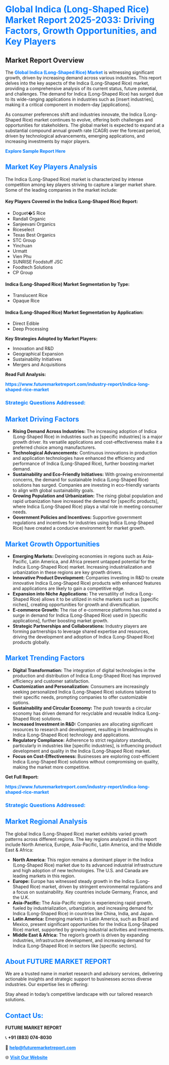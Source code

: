 <h1 style="color: #007BFF;">Global Indica (Long-Shaped Rice) Market Report 2025-2033: Driving Factors, Growth Opportunities, and Key Players</h1>

<section id="overview">
<h2>Market Report Overview</h2>
<p>The <a href="https://www.futuremarketreport.com/industry-report/indica-long-shaped-rice-market" style="color: #007BFF; text-decoration: none;"><strong>Global Indica (Long-Shaped Rice) Market</strong></a> is witnessing significant growth, driven by increasing demand across various industries. This report delves into the key aspects of the Indica (Long-Shaped Rice) market, providing a comprehensive analysis of its current status, future potential, and challenges. The demand for Indica (Long-Shaped Rice) has surged due to its wide-ranging applications in industries such as [insert industries], making it a critical component in modern-day [applications].</p>
<p>As consumer preferences shift and industries innovate, the Indica (Long-Shaped Rice) market continues to evolve, offering both challenges and opportunities for stakeholders. The global market is expected to expand at a substantial compound annual growth rate (CAGR) over the forecast period, driven by technological advancements, emerging applications, and increasing investments by major players.</p>
</section>

<section id="overview">
<p><a href="https://www.futuremarketreport.com/request-sample/reportId=28401" style="color: #007BFF; text-decoration: none;"><strong>Explore Sample Report Here</strong></a></p>
</section>

<section id="key-players">
<h2 style="color: #007BFF;">Market Key Players Analysis</h2>
<p>The Indica (Long-Shaped Rice) market is characterized by intense competition among key players striving to capture a larger market share. Some of the leading companies in the market include:</p>
<h4>Key Players Covered in the Indica (Long-Shaped Rice) Report:</h4>
<ul><li>Doguet�S Rice</li><li>Randall Organic</li><li>Sanjeevani Organics</li><li>Riceselect</li><li>Texas Best Organics</li><li>STC Group</li><li>Yinchuan</li><li>Urmatt</li><li>Vien Phu</li><li>SUNRISE Foodstuff JSC</li><li>Foodtech Solutions</li><li>CP Group</li></ul>
<h4>Indica (Long-Shaped Rice) Market Segmentation by Type:</h4>
<ul><li>Translucent Rice</li><li>Opaque Rice</li></ul>

<h4>Indica (Long-Shaped Rice) Market Segmentation by Application:</h4>
<ul><li>Direct Edible</li><li>Deep Processing</li></ul>
<p><strong>Key Strategies Adopted by Market Players:</strong></p>
<ul>
<li>Innovation and R&D</li>
<li>Geographical Expansion</li>
<li>Sustainability Initiatives</li>
<li>Mergers and Acquisitions</li>
</ul>
</section>

<section>
<p><strong>Read Full Analysis: </strong></p><a href="https://www.futuremarketreport.com/industry-report/indica-long-shaped-rice-market" style="color: #007BFF; text-decoration: none;"><strong>https://www.futuremarketreport.com/industry-report/indica-long-shaped-rice-market</strong></a>
<h3 style="color: #007BFF;">Strategic Questions Addressed:</h3>
</section>

<section id="driving-factors">
<h2 style="color: #007BFF;">Market Driving Factors</h2>
<ul>
<li><strong>Rising Demand Across Industries:</strong> The increasing adoption of Indica (Long-Shaped Rice) in industries such as [specific industries] is a major growth driver. Its versatile applications and cost-effectiveness make it a preferred choice among manufacturers.</li>
<li><strong>Technological Advancements:</strong> Continuous innovations in production and application technologies have enhanced the efficiency and performance of Indica (Long-Shaped Rice), further boosting market demand.</li>
<li><strong>Sustainability and Eco-Friendly Initiatives:</strong> With growing environmental concerns, the demand for sustainable Indica (Long-Shaped Rice) solutions has surged. Companies are investing in eco-friendly variants to align with global sustainability goals.</li>
<li><strong>Growing Population and Urbanization:</strong> The rising global population and rapid urbanization have increased the demand for [specific products], where Indica (Long-Shaped Rice) plays a vital role in meeting consumer needs.</li>
<li><strong>Government Policies and Incentives:</strong> Supportive government regulations and incentives for industries using Indica (Long-Shaped Rice) have created a conducive environment for market growth.</li>
</ul>
</section>

<section id="growth-opportunities">
<h2 style="color: #007BFF;">Market Growth Opportunities</h2>
<ul>
<li><strong>Emerging Markets:</strong> Developing economies in regions such as Asia-Pacific, Latin America, and Africa present untapped potential for the Indica (Long-Shaped Rice) market. Increasing industrialization and urbanization in these regions are key growth drivers.</li>
<li><strong>Innovative Product Development:</strong> Companies investing in R&D to create innovative Indica (Long-Shaped Rice) products with enhanced features and applications are likely to gain a competitive edge.</li>
<li><strong>Expansion into Niche Applications:</strong> The versatility of Indica (Long-Shaped Rice) allows it to be utilized in niche markets such as [specific niches], creating opportunities for growth and diversification.</li>
<li><strong>E-commerce Growth:</strong> The rise of e-commerce platforms has created a surge in demand for Indica (Long-Shaped Rice) used in [specific applications], further boosting market growth.</li>
<li><strong>Strategic Partnerships and Collaborations:</strong> Industry players are forming partnerships to leverage shared expertise and resources, driving the development and adoption of Indica (Long-Shaped Rice) products globally.</li>
</ul>
</section>

<section id="trending-factors">
<h2 style="color: #007BFF;">Market Trending Factors</h2>
<ul>
<li><strong>Digital Transformation:</strong> The integration of digital technologies in the production and distribution of Indica (Long-Shaped Rice) has improved efficiency and customer satisfaction.</li>
<li><strong>Customization and Personalization:</strong> Consumers are increasingly seeking personalized Indica (Long-Shaped Rice) solutions tailored to their specific needs, prompting companies to offer customizable options.</li>
<li><strong>Sustainability and Circular Economy:</strong> The push towards a circular economy has driven demand for recyclable and reusable Indica (Long-Shaped Rice) solutions.</li>
<li><strong>Increased Investment in R&D:</strong> Companies are allocating significant resources to research and development, resulting in breakthroughs in Indica (Long-Shaped Rice) technology and applications.</li>
<li><strong>Regulatory Compliance:</strong> Adherence to strict regulatory standards, particularly in industries like [specific industries], is influencing product development and quality in the Indica (Long-Shaped Rice) market.</li>
<li><strong>Focus on Cost-Effectiveness:</strong> Businesses are exploring cost-efficient Indica (Long-Shaped Rice) solutions without compromising on quality, making the market more competitive.</li>
</ul>
</section>

<section>
<p><strong>Get Full Report: </strong></p><a href="https://www.futuremarketreport.com/industry-report/indica-long-shaped-rice-market" style="color: #007BFF; text-decoration: none;"><strong>https://www.futuremarketreport.com/industry-report/indica-long-shaped-rice-market</strong></a>
<h3 style="color: #007BFF;">Strategic Questions Addressed:</h3>
</section>


<section id="regional-analysis">
<h2 style="color: #007BFF;">Market Regional Analysis</h2>
<p>The global Indica (Long-Shaped Rice) market exhibits varied growth patterns across different regions. The key regions analyzed in this report include North America, Europe, Asia-Pacific, Latin America, and the Middle East & Africa:</p>
<ul>
<li><strong>North America:</strong> This region remains a dominant player in the Indica (Long-Shaped Rice) market due to its advanced industrial infrastructure and high adoption of new technologies. The U.S. and Canada are leading markets in this region.</li>
<li><strong>Europe:</strong> Europe has witnessed steady growth in the Indica (Long-Shaped Rice) market, driven by stringent environmental regulations and a focus on sustainability. Key countries include Germany, France, and the U.K.</li>
<li><strong>Asia-Pacific:</strong> The Asia-Pacific region is experiencing rapid growth, fueled by industrialization, urbanization, and increasing demand for Indica (Long-Shaped Rice) in countries like China, India, and Japan.</li>
<li><strong>Latin America:</strong> Emerging markets in Latin America, such as Brazil and Mexico, present significant opportunities for the Indica (Long-Shaped Rice) market, supported by growing industrial activities and investments.</li>
<li><strong>Middle East & Africa:</strong> The region’s growth is driven by expanding industries, infrastructure development, and increasing demand for Indica (Long-Shaped Rice) in sectors like [specific sectors].</li>
</ul>
</section>

<footer>
<h2 style="color: #007BFF;">About FUTURE MARKET REPORT</h2>
<p>We are a trusted name in market research and advisory services, delivering actionable insights and strategic support to businesses across diverse industries. Our expertise lies in offering:</p>

<p>Stay ahead in today’s competitive landscape with our tailored research solutions.</p>

<h2 style="color: #007BFF;">Contact Us:</h2>
<p><strong>FUTURE MARKET REPORT</strong></p>
<p>📞 <strong>+91 (883) 074-8030</strong></p>
<p>📧 <strong><a href="mailto:help@futuremarketreport.com" style="color: #007BFF;">help@futuremarketreport.com</a></strong></p>
<p>🌐 <strong><a href="https://www.futuremarketreport.com/" style="color: #007BFF;">Visit Our Website</a></strong></p>
</footer>